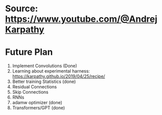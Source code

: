 # Source: https://www.youtube.com/@AndrejKarpathy

# Future Plan
1. Implement Convolutions (Done)
2. Learning about experimental harness: https://karpathy.github.io/2019/04/25/recipe/
3. Better training Statistics (done)
4. Residual Connections
5. Skip Connections
6. RNNs
7. adamw optimizer (done)
8. Transformers/GPT (done)
